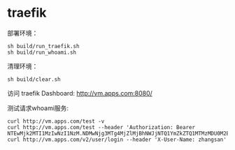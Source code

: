 # traefik

部署环境：
```
sh build/run_traefik.sh
sh build/run_whoami.sh
```

清理环境：
```
sh build/clear.sh
```


访问 traefik Dashboard: http://vm.apps.com:8080/

测试请求whoami服务:
```
curl http://vm.apps.com/test -v
curl http://vm.apps.com/test --header 'Authorization: Bearer NTEwMjk2MTI1MzIwNzI1NzM.NDMwNjg3MTg4MjZlMjBhNWJjNTQ1YmZkZTQ1MTMzMDU0M2E2NmNiMA'
curl http://vm.apps.com/v2/user/login --header 'X-User-Name: zhangsan'
```
